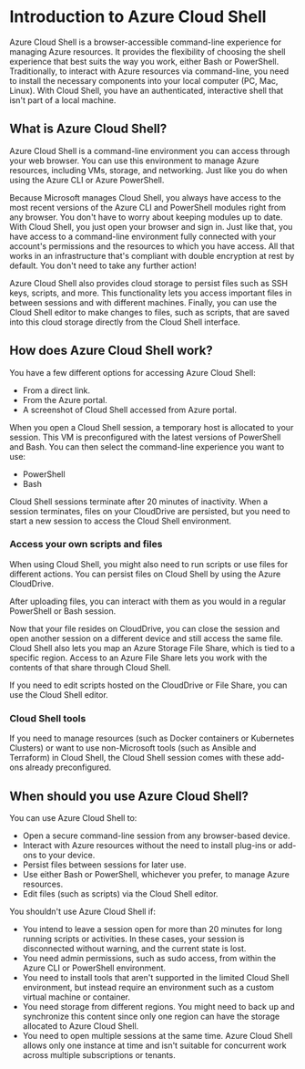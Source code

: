# Introduction to Azure Cloud Shell

Azure Cloud Shell is a browser-accessible command-line experience for managing Azure resources. It provides the flexibility of choosing the shell experience that best suits the way you work, either Bash or PowerShell. Traditionally, to interact with Azure resources via command-line, you need to install the necessary components into your local computer (PC, Mac, Linux). With Cloud Shell, you have an authenticated, interactive shell that isn't part of a local machine.

## What is Azure Cloud Shell?

Azure Cloud Shell is a command-line environment you can access through your web browser. You can use this environment to manage Azure resources, including VMs, storage, and networking. Just like you do when using the Azure CLI or Azure PowerShell.

Because Microsoft manages Cloud Shell, you always have access to the most recent versions of the Azure CLI and PowerShell modules right from any browser. You don't have to worry about keeping modules up to date. With Cloud Shell, you just open your browser and sign in. Just like that, you have access to a command-line environment fully connected with your account's permissions and the resources to which you have access. All that works in an infrastructure that's compliant with double encryption at rest by default. You don't need to take any further action!

Azure Cloud Shell also provides cloud storage to persist files such as SSH keys, scripts, and more. This functionality lets you access important files in between sessions and with different machines. Finally, you can use the Cloud Shell editor to make changes to files, such as scripts, that are saved into this cloud storage directly from the Cloud Shell interface.

## How does Azure Cloud Shell work?

You have a few different options for accessing Azure Cloud Shell:

* From a direct link.
* From the Azure portal.
* A screenshot of Cloud Shell accessed from Azure portal.

When you open a Cloud Shell session, a temporary host is allocated to your session. This VM is preconfigured with the latest versions of PowerShell and Bash. You can then select the command-line experience you want to use:

* PowerShell
* Bash

Cloud Shell sessions terminate after 20 minutes of inactivity. When a session terminates, files on your CloudDrive are persisted, but you need to start a new session to access the Cloud Shell environment.

### Access your own scripts and files

When using Cloud Shell, you might also need to run scripts or use files for different actions. You can persist files on Cloud Shell by using the Azure CloudDrive.

After uploading files, you can interact with them as you would in a regular PowerShell or Bash session.

Now that your file resides on CloudDrive, you can close the session and open another session on a different device and still access the same file. Cloud Shell also lets you map an Azure Storage File Share, which is tied to a specific region. Access to an Azure File Share lets you work with the contents of that share through Cloud Shell.

If you need to edit scripts hosted on the CloudDrive or File Share, you can use the Cloud Shell editor.

### Cloud Shell tools

If you need to manage resources (such as Docker containers or Kubernetes Clusters) or want to use non-Microsoft tools (such as Ansible and Terraform) in Cloud Shell, the Cloud Shell session comes with these add-ons already preconfigured.

## When should you use Azure Cloud Shell?

You can use Azure Cloud Shell to:

* Open a secure command-line session from any browser-based device.
* Interact with Azure resources without the need to install plug-ins or add-ons to your device.
* Persist files between sessions for later use.
* Use either Bash or PowerShell, whichever you prefer, to manage Azure resources.
* Edit files (such as scripts) via the Cloud Shell editor.

You shouldn't use Azure Cloud Shell if:

* You intend to leave a session open for more than 20 minutes for long running scripts or activities. In these cases, your session is disconnected without warning, and the current state is lost.
* You need admin permissions, such as sudo access, from within the Azure CLI or PowerShell environment.
* You need to install tools that aren't supported in the limited Cloud Shell environment, but instead require an environment such as a custom virtual machine or container.
* You need storage from different regions. You might need to back up and synchronize this content since only one region can have the storage allocated to Azure Cloud Shell.
* You need to open multiple sessions at the same time. Azure Cloud Shell allows only one instance at time and isn't suitable for concurrent work across multiple subscriptions or tenants.
